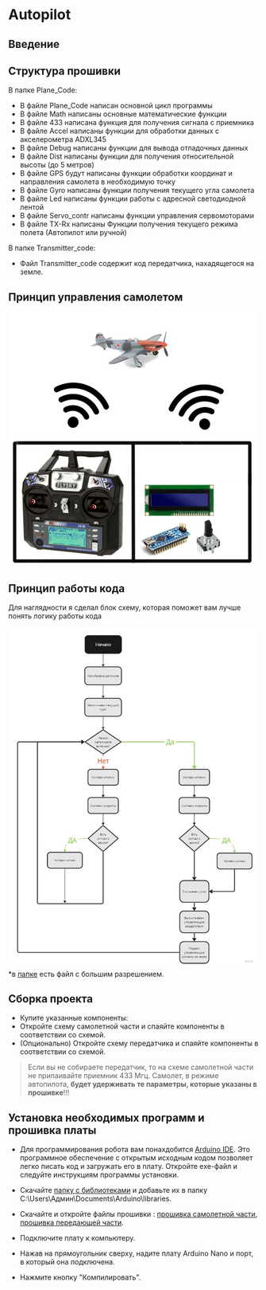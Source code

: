# Autopilot

## Введение


## Структура прошивки
  В папке Plane_Code:
  - В файле Plane_Code написан основной цикл программы
  - В файле Math написаны основные математические функции
  - В файле 433 написана функция для получения сигнала с приемника 
  - В файле Accel написаны функции для обработки данных с акселерометра ADXL345
  - В файле Debug написаны функции для вывода отладочных данных
  - В файле Dist написаны функции для получения относительной высоты (до 5 метров)
  - В файле GPS будут написаны функции обработки координат и направления самолета в необходимую точку
  - В файле Gyro написаны функции получения текущего угла самолета
  - В файле Led написаны функции работы с адресной светодиодной лентой
  - В файле Servo_contr  написаны функции управления сервомоторами
  - В файле TX-Rx написаны Функции получения текущего режима полета (Автопилот или ручной)
  
  В папке Transmitter_code:
  - Файл Transmitter_code содержит код передатчика, нахадящегося на земле.

## Принцип управления самолетом
  ![Working_scheme](/Readme_photos/Working_scheme.jpg)
  
## Принцип работы кода
	
  Для наглядности я сделал блок схему, которая поможет вам лучше понять логику работы кода
	
 ![Code scheme](https://github.com/Timofei1412/Autopilot/blob/main/Readme_photos/Code%20scheme.jpg)
 *в [папке](https://github.com/Timofei1412/Autopilot/blob/main/Readme_photos/) есть файл с большим разрешением.
 

## Сборка проекта
  - Купите указанные компоненты:
  - Откройте схему самолетной части и спаяйте компоненты в соответствии со схемой.
  - (Опционально) Откройте схему передатчика и спаяйте компоненты в соответствии со схемой.
  > Если вы не собираете передатчик, то на схеме самолетной части не припаивайте приемник 433 Mгц. Самолет, в режиме автопилота, **будет удерживать те параметры, которые указаны в прошивке**!!!


## Установка необходимых программ и прошивка платы

  - Для программирования робота вам понаxдобится [Arduino IDE](https://www.arduino.cc/en/software). Это программное обеспечение с открытым исходным кодом позволяет легко писать код и загружать его в плату. Откройте exe-файл и следуйте инструкциям программы установки.

  - Скачайте [папку с  библиотеками](/libraries)  и добавьте их в папку C:\Users\Админ\Documents\Arduino\libraries.
	
  - Скачайте и откройте файлы прошивки : [прошивка самолетной части](/Plane_Code), [прошивка передающей части](/Transmitter_code).
  
  - Подключите плату к компьютеру. 
  - Нажав на прямоугольник сверху, надите плату Arduino Nano  и порт, в который она подключена.
  - Нажмите кнопку "Компилировать".
  
  
